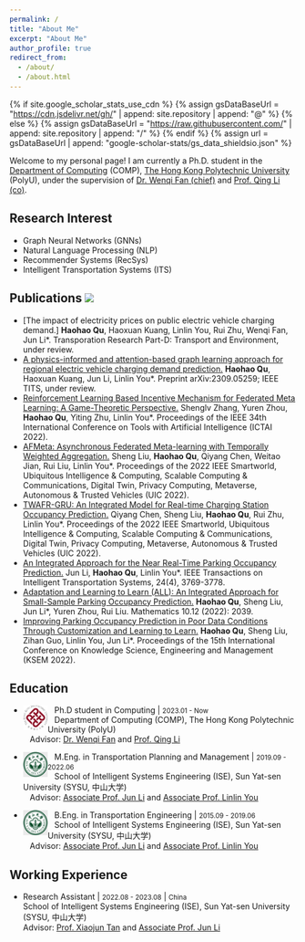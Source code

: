 ```yaml
---
permalink: /
title: "About Me"
excerpt: "About Me"
author_profile: true
redirect_from: 
  - /about/
  - /about.html
---
```

{% if site.google_scholar_stats_use_cdn %}
{% assign gsDataBaseUrl = "https://cdn.jsdelivr.net/gh/" | append: site.repository | append: "@" %}
{% else %}
{% assign gsDataBaseUrl = "https://raw.githubusercontent.com/" | append: site.repository | append: "/" %}
{% endif %}
{% assign url = gsDataBaseUrl | append: "google-scholar-stats/gs_data_shieldsio.json" %}


Welcome to my personal page! I am currently a Ph.D. student in the [Department of Computing](https://www.polyu.edu.hk/comp/) (COMP), [The Hong Kong Polytechnic University](https://www.polyu.edu.hk/) (PolyU), under the supervision of [Dr. Wenqi Fan (chief)](https://wenqifan03.github.io/) and [Prof. Qing Li (co)](https://www4.comp.polyu.edu.hk/~csqli/).

## Research Interest

+ Graph Neural Networks (GNNs)
+ Natural Language Processing (NLP)
+ Recommender Systems (RecSys)
+ Intelligent Transportation Systems (ITS)

## Publications <a href='https://scholar.google.com/citations?user=XRAXqJgAAAAJ'><img src="https://img.shields.io/endpoint?url={{ url | url_encode }}&logo=Google%20Scholar&labelColor=f6f6f6&color=9cf&style=flat&label=citations"></a>

+ [The impact of electricity prices on public electric vehicle charging demand.] **Haohao Qu**, Haoxuan Kuang, Linlin You, Rui Zhu, Wenqi Fan, Jun Li*. Transporation Research Part-D: Transport and Environment, under review.
+ [A physics-informed and attention-based graph learning approach for regional electric vehicle charging demand prediction.](https://arxiv.org/abs/2309.05259) **Haohao Qu**, Haoxuan Kuang, Jun Li, Linlin You*. Preprint arXiv:2309.05259; IEEE TITS, under review.
+ [Reinforcement Learning Based Incentive Mechanism for Federated Meta Learning: A Game-Theoretic Perspective.](https://ieeexplore.ieee.org/abstract/document/10098009) Shenglv Zhang, Yuren Zhou, **Haohao Qu**, Yiting Zhu, Linlin You*. Proceedings of the IEEE 34th International Conference on Tools with Artificial Intelligence (ICTAI 2022).
+ [AFMeta: Asynchronous Federated Meta-learning with Temporally Weighted Aggregation.](https://ieeexplore.ieee.org/abstract/document/10189596) Sheng Liu, **Haohao Qu**, Qiyang Chen, Weitao Jian, Rui Liu, Linlin You*. Proceedings of the 2022 IEEE Smartworld, Ubiquitous Intelligence & Computing, Scalable Computing & Communications, Digital Twin, Privacy Computing, Metaverse, Autonomous & Trusted Vehicles (UIC 2022).
+ [TWAFR-GRU: An Integrated Model for Real-time Charging Station Occupancy Prediction.](https://ieeexplore.ieee.org/abstract/document/10189531) Qiyang Chen, Sheng Liu, **Haohao Qu**, Rui Zhu, Linlin You*. Proceedings of the 2022 IEEE Smartworld, Ubiquitous Intelligence & Computing, Scalable Computing & Communications, Digital Twin, Privacy Computing, Metaverse, Autonomous & Trusted Vehicles (UIC 2022).
+ [An Integrated Approach for the Near Real-Time Parking Occupancy Prediction.](https://ieeexplore.ieee.org/abstract/document/9997228) Jun Li, **Haohao Qu**, Linlin You*. IEEE Transactions on Intelligent Transportation Systems, 24(4), 3769-3778.
+ [Adaptation and Learning to Learn (ALL): An Integrated Approach for Small-Sample Parking Occupancy Prediction.](https://www.mdpi.com/2227-7390/10/12/2039) **Haohao Qu**, Sheng Liu, Jun Li*, Yuren Zhou, Rui Liu. Mathematics 10.12 (2022): 2039.
+ [Improving Parking Occupancy Prediction in Poor Data Conditions Through Customization and Learning to Learn.](https://link.springer.com/chapter/10.1007/978-3-031-10983-6_13) **Haohao Qu**, Sheng Liu, Zihan Guo, Linlin You, Jun Li*. Proceedings of the 15th International Conference on Knowledge Science, Engineering and Management (KSEM 2022).
     

## Education

+ <img align="left" decoding="async" src='/images/polyu_logo.png' width="9%"> &nbsp;&nbsp;&nbsp;Ph.D student in Computing | <small>2023.01 - Now</small>
<br>&nbsp;&nbsp;&nbsp;Department of Computing (COMP), The Hong Kong Polytechnic University (PolyU)
<br>&nbsp;&nbsp;&nbsp;Advisor: [Dr. Wenqi Fan](https://wenqifan03.github.io/) and [Prof. Qing Li](https://www4.comp.polyu.edu.hk/~csqli/)

+ <img align="left" decoding="async" src='/images/SYSU_logo.jpg' width="9%"> &nbsp;&nbsp;&nbsp;M.Eng. in Transportation Planning and Management | <small>2019.09 - 2022.06</small>
<br>&nbsp;&nbsp;&nbsp;School of Intelligent Systems Engineering (ISE), Sun Yat-sen University (SYSU, 中山大学)
<br>&nbsp;&nbsp;&nbsp;Advisor: [Associate Prof. Jun Li](https://ise.sysu.edu.cn/teacher/teacher02/106489.htm) and [Associate Prof. Linlin You](https://ise.sysu.edu.cn/teacher/teacher02/1371451.htm)

+ <img align="left" decoding="async" src='/images/SYSU_logo.jpg' width="9%"> &nbsp;&nbsp;&nbsp;B.Eng. in Transportation Engineering | <small>2015.09 - 2019.06</small>
<br>&nbsp;&nbsp;&nbsp;School of Intelligent Systems Engineering (ISE), Sun Yat-sen University (SYSU, 中山大学)
<br>&nbsp;&nbsp;&nbsp;Advisor: [Associate Prof. Jun Li](https://ise.sysu.edu.cn/teacher/teacher02/106489.htm) and [Associate Prof. Linlin You](https://ise.sysu.edu.cn/teacher/teacher02/1371451.htm)

## Working Experience

+ Research Assistant | <small>2022.08 - 2023.08</small> | <small>China</small> 
 <br>School of Intelligent Systems Engineering (ISE), Sun Yat-sen University (SYSU, 中山大学)
 <br>Advisor: [Prof. Xiaojun Tan](https://ise.sysu.edu.cn/teacher/teacher01/1400778.htm) and [Associate Prof. Jun Li](https://ise.sysu.edu.cn/teacher/teacher02/106489.htm)
 
 
 
 
 



